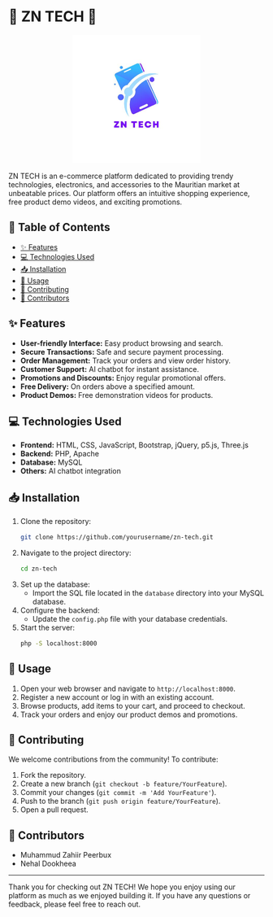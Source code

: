 # 🌟 ZN TECH 🌟

<div align="center">


<img src=./1.jpg width=50%>
    
</div>

ZN TECH is an e-commerce platform dedicated to providing trendy technologies, electronics, and accessories to the Mauritian market at unbeatable prices. Our platform offers an intuitive shopping experience, free product demo videos, and exciting promotions.

## 📄 Table of Contents
- [✨ Features](#features)
- [💻 Technologies Used](#technologies-used)
- [📥 Installation](#installation)
- [🚀 Usage](#usage)
- [🤝 Contributing](#contributing)
- [👥 Contributors](#contributors)

## ✨ Features
- **User-friendly Interface:** Easy product browsing and search.
- **Secure Transactions:** Safe and secure payment processing.
- **Order Management:** Track your orders and view order history.
- **Customer Support:** AI chatbot for instant assistance.
- **Promotions and Discounts:** Enjoy regular promotional offers.
- **Free Delivery:** On orders above a specified amount.
- **Product Demos:** Free demonstration videos for products.

## 💻 Technologies Used
- **Frontend:** HTML, CSS, JavaScript, Bootstrap, jQuery, p5.js, Three.js
- **Backend:** PHP, Apache
- **Database:** MySQL
- **Others:** AI chatbot integration

## 📥 Installation
1. Clone the repository:
    ```sh
    git clone https://github.com/yourusername/zn-tech.git
    ```
2. Navigate to the project directory:
    ```sh
    cd zn-tech
    ```
3. Set up the database:
    - Import the SQL file located in the `database` directory into your MySQL database.
4. Configure the backend:
    - Update the `config.php` file with your database credentials.
5. Start the server:
    ```sh
    php -S localhost:8000
    ```

## 🚀 Usage
1. Open your web browser and navigate to `http://localhost:8000`.
2. Register a new account or log in with an existing account.
3. Browse products, add items to your cart, and proceed to checkout.
4. Track your orders and enjoy our product demos and promotions.

## 🤝 Contributing
We welcome contributions from the community! To contribute:
1. Fork the repository.
2. Create a new branch (`git checkout -b feature/YourFeature`).
3. Commit your changes (`git commit -m 'Add YourFeature'`).
4. Push to the branch (`git push origin feature/YourFeature`).
5. Open a pull request.

## 👥 Contributors
- Muhammud Zahiir Peerbux
- Nehal Dookheea

---

Thank you for checking out ZN TECH! We hope you enjoy using our platform as much as we enjoyed building it. If you have any questions or feedback, please feel free to reach out.
